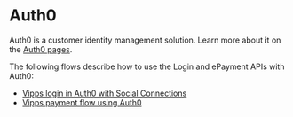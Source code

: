 <!-- START_METADATA
---
title: Vipps in Auth0
sidebar_label: Auth0
sidebar_position: 190
pagination_next: null
pagination_prev: null
---
END_METADATA -->

# Auth0

Auth0 is a customer identity management solution. Learn more about it on the [Auth0 pages](https://auth0.com/docs/get-started/auth0-overview).

The following flows describe how to use the Login and ePayment APIs with Auth0:

- [Vipps login in Auth0 with Social Connections](SocialConnectionLogin.md)
- [Vipps payment flow using Auth0](PaymentFlowAuth0.md)
